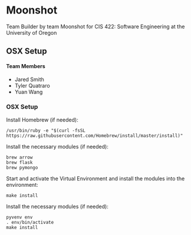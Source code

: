 # Moonshot
Team Builder by team Moonshot for CIS 422: Software Engineering at the University of Oregon

## OSX Setup
#### Team Members
* Jared Smith
* Tyler Quatraro
* Yuan Wang

### OSX Setup
Install Homebrew (if needed):
```
/usr/bin/ruby -e "$(curl -fsSL https://raw.githubusercontent.com/Homebrew/install/master/install)"
```

Install the necessary modules (if needed):
```
brew arrow
brew flask
brew pymongo
```

Start and activate the Virtual Environment and install the modules into the environment:
```
make install
```

Install the necessary modules (if needed):
```
pyvenv env
. env/bin/activate
make install
```

